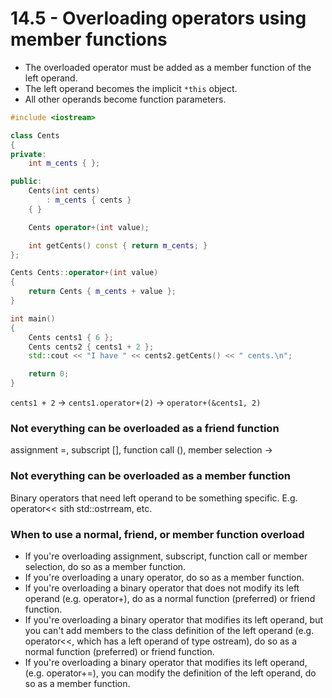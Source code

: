 # 14.5 - Overloading operators using member functions

* The overloaded operator must be added as a member function of the left operand.
* The left operand becomes the implicit `*this` object.
* All other operands become function parameters.

```c++
#include <iostream>

class Cents
{
private:
    int m_cents { };

public:
    Cents(int cents)
        : m_cents { cents }
    { }

    Cents operator+(int value);

    int getCents() const { return m_cents; }
};

Cents Cents::operator+(int value)
{
    return Cents { m_cents + value };
}

int main()
{
    Cents cents1 { 6 };
    Cents cents2 { cents1 + 2 };
    std::cout << "I have " << cents2.getCents() << " cents.\n";

    return 0;
}
```

`cents1 + 2` -> `cents1.operator+(2)` -> `operator+(&cents1, 2)`

### Not everything can be overloaded as a friend function
assignment =, subscript [], function call (), member selection ->

### Not everything can be overloaded as a member function
Binary operators that need left operand to be something specific. E.g. operator<< sith
std::ostrream, etc.

### When to use a normal, friend, or member function overload

* If you're overloading assignment, subscript, function call or member selection, do so as
  a member function.
* If you're overloading a unary operator, do so as a member function.
* If you're overloading a binary operator that does not modify its left operand (e.g.
  operator+), do as a normal function (preferred) or friend function.
* If you're overloading a binary operator that modifies its left operand, but you can't
  add members to the class definition of the left operand (e.g. operator<<, which has a
  left operand of type ostream), do so as a normal function (preferred) or friend function.
* If you're overloading a binary operator that modifies its left operand, (e.g.
  operator+=), you can modify the definition of the left operand, do so as a member
  function.
